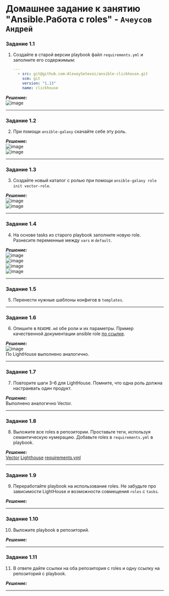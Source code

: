 # Домашнее задание к занятию  "Ansible.Работа с roles" - `Ачеусов Андрей`

### Задание 1.1

1. Создайте в старой версии playbook файл `requirements.yml` и заполните его содержимым:

   ```yaml
   ---
     - src: git@github.com:AlexeySetevoi/ansible-clickhouse.git
       scm: git
       version: "1.13"
       name: clickhouse 
   ```

***Решение:***  
![image](https://github.com/AndrewAche/HW_ALL/assets/121398221/6472bf58-3190-4243-96e7-10790666a15c)


---

### Задание 1.2

2. При помощи `ansible-galaxy` скачайте себе эту роль.

***Решение:***  
![image](https://github.com/AndrewAche/HW_ALL/assets/121398221/d86cfbbc-4a85-419e-a581-366cc489e003)  
![image](https://github.com/AndrewAche/HW_ALL/assets/121398221/31e5ae34-5c95-4cb1-ad24-6085379a349e)


---

### Задание 1.3

3. Создайте новый каталог с ролью при помощи `ansible-galaxy role init vector-role`.

***Решение:***  
![image](https://github.com/AndrewAche/HW_ALL/assets/121398221/b49a2fec-2921-47c1-810d-75f5017d814a)  
![image](https://github.com/AndrewAche/HW_ALL/assets/121398221/ae2df07f-50f4-4960-9790-a46e9554cbc1)


---

### Задание 1.4

4. На основе tasks из старого playbook заполните новую role. Разнесите переменные между `vars` и `default`. 

***Решение:***  
![image](https://github.com/AndrewAche/HW_ALL/assets/121398221/c568e276-b666-4f57-b33a-e29b17955578)  
![image](https://github.com/AndrewAche/HW_ALL/assets/121398221/8c56e03b-a422-435b-92a5-d3073b92e126)  
![image](https://github.com/AndrewAche/HW_ALL/assets/121398221/5cd4909f-b18a-4577-a815-389165dba1cf)  
![image](https://github.com/AndrewAche/HW_ALL/assets/121398221/8cfbfdc2-8a86-462c-8e7b-1534dfdf960b)  



---

### Задание 1.5

5. Перенести нужные шаблоны конфигов в `templates`.



---

### Задание 1.6

6.  Опишите в `README.md` обе роли и их параметры. Пример качественной документации ansible role [по ссылке](https://github.com/cloudalchemy/ansible-prometheus).

***Решение:***  
![image](https://github.com/AndrewAche/HW_ALL/assets/121398221/ce0041bf-294f-417e-a8b0-24e230aa6446)  
По LightHouse выполнено аналогично.


---

### Задание 1.7

7. Повторите шаги 3–6 для LightHouse. Помните, что одна роль должна настраивать один продукт.

***Решение:***  
Выполнено аналогично  Vector.


---

### Задание 1.8

8. Выложите все roles в репозитории. Проставьте теги, используя семантическую нумерацию. Добавьте roles в `requirements.yml` в playbook.

***Решение:***  
[Vector](https://github.com/AndrewAche/HW_ALL.git)
[Lighthouse](https://github.com/AndrewAche/Ansible-LightHouse-role.git)
[requirements.yml](https://github.com/AndrewAche/HW_ALL/blob/main/4-Работа%20с%20roles/requirements.yml)


---

### Задание 1.9

9. Переработайте playbook на использование roles. Не забудьте про зависимости LightHouse и возможности совмещения `roles` с `tasks`.

***Решение:***  



---

### Задание 1.10

10. Выложите playbook в репозиторий.

***Решение:***  



---

### Задание 1.11

11. В ответе дайте ссылки на оба репозитория с roles и одну ссылку на репозиторий с playbook.

***Решение:***  



---
